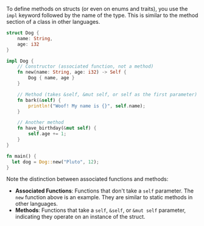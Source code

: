 To define methods on structs (or even on enums and traits), you use the `impl` keyword followed by the name of the type. This is similar to the method section of a class in other languages. 

```rust
struct Dog {
	name: String,
	age: i32
}

impl Dog {
    // Constructor (associated function, not a method)
    fn new(name: String, age: i32) -> Self {
        Dog { name, age }
    }

    // Method (takes &self, &mut self, or self as the first parameter)
    fn bark(&self) {
        println!("Woof! My name is {}", self.name);
    }

    // Another method
    fn have_birthday(&mut self) {
        self.age += 1;
    }
}

fn main() {
  let dog = Dog::new("Pluto", 12);
}
```

Note the distinction between associated functions and methods:
- **Associated Functions**: Functions that don't take a `self` parameter. The `new` function above is an example. They are similar to static methods in other languages.
- **Methods**: Functions that take a `self`, `&self`, or `&mut self` parameter, indicating they operate on an instance of the struct.
